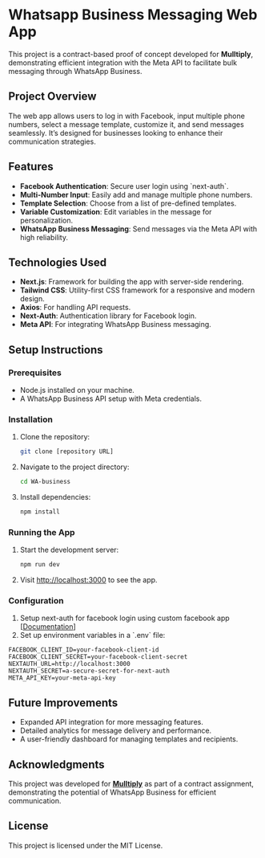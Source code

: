 # Whatsapp Business Messaging Web App

This project is a contract-based proof of concept developed for **Mulltiply**, demonstrating efficient integration with the Meta API to facilitate bulk messaging through WhatsApp Business.

## Project Overview
The web app allows users to log in with Facebook, input multiple phone numbers, select a message template, customize it, and send messages seamlessly. It’s designed for businesses looking to enhance their communication strategies.

## Features
- **Facebook Authentication**: Secure user login using \`next-auth\`.
- **Multi-Number Input**: Easily add and manage multiple phone numbers.
- **Template Selection**: Choose from a list of pre-defined templates.
- **Variable Customization**: Edit variables in the message for personalization.
- **WhatsApp Business Messaging**: Send messages via the Meta API with high reliability.

## Technologies Used
- **Next.js**: Framework for building the app with server-side rendering.
- **Tailwind CSS**: Utility-first CSS framework for a responsive and modern design.
- **Axios**: For handling API requests.
- **Next-Auth**: Authentication library for Facebook login.
- **Meta API**: For integrating WhatsApp Business messaging.

## Setup Instructions

### Prerequisites
- Node.js installed on your machine.
- A WhatsApp Business API setup with Meta credentials.

### Installation
1. Clone the repository:
   ```bash
   git clone [repository URL]
   ```
2. Navigate to the project directory:
   ```bash
   cd WA-business
   ```
3. Install dependencies:
   ```bash
   npm install
   ```

### Running the App
1. Start the development server:
   ```bash
   npm run dev
   ```
2. Visit [http://localhost:3000](http://localhost:3000) to see the app.

### Configuration
1. Setup next-auth for facebook login using custom facebook app [[Documentation](https://next-auth.js.org/providers/facebook)]
2. Set up environment variables in a \`.env\` file:
  ```plaintext
  FACEBOOK_CLIENT_ID=your-facebook-client-id
  FACEBOOK_CLIENT_SECRET=your-facebook-client-secret
  NEXTAUTH_URL=http://localhost:3000
  NEXTAUTH_SECRET=a-secure-secret-for-next-auth
  META_API_KEY=your-meta-api-key
  ```

## Future Improvements
- Expanded API integration for more messaging features.
- Detailed analytics for message delivery and performance.
- A user-friendly dashboard for managing templates and recipients.

## Acknowledgments
This project was developed for **[Mulltiply](https://mulltiply.com)** as part of a contract assignment, demonstrating the potential of WhatsApp Business for efficient communication.

## License
This project is licensed under the MIT License.
